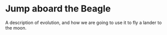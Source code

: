# Jump aboard the Beagle
A description of evolution, and how we are going to use it to fly a lander to
the moon.
